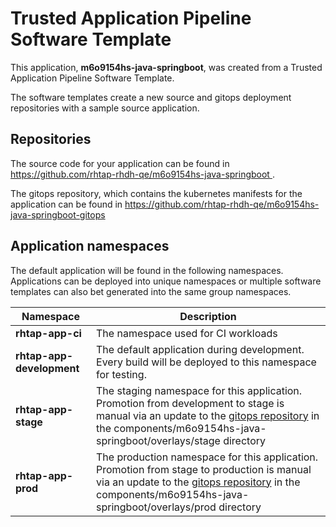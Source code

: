 # Trusted Application Pipeline Software Template

This application, **m6o9154hs-java-springboot**, was created from a Trusted Application Pipeline Software Template.

The software templates create a new source and gitops deployment repositories with a sample source application. 

## Repositories

The source code for your application can be found in [https://github.com/rhtap-rhdh-qe/m6o9154hs-java-springboot ](https://github.com/rhtap-rhdh-qe/m6o9154hs-java-springboot ).
 
The gitops repository, which contains the kubernetes manifests for the application can be found in 
[https://github.com/rhtap-rhdh-qe/m6o9154hs-java-springboot-gitops ](https://github.com/rhtap-rhdh-qe/m6o9154hs-java-springboot-gitops ) 

## Application namespaces 

The default application will be found in the following namespaces. Applications can be deployed into unique namespaces or multiple software templates can also bet generated into the same group namespaces.  

|  Namespace   |  Description   |  
| -------- | -------- |
| **rhtap-app-ci** | The namespace used for CI workloads |
| **rhtap-app-development** | The default application during development. Every build will be deployed to this namespace for testing. |
| **rhtap-app-stage** | The staging namespace for this application. Promotion from development to stage is manual via an update to the [gitops repository](https://github.com/rhtap-rhdh-qe/m6o9154hs-java-springboot-gitops ) in the components/m6o9154hs-java-springboot/overlays/stage directory |
| **rhtap-app-prod** | The production namespace for this application. Promotion from stage to production is manual via an update to the [gitops repository](https://github.com/rhtap-rhdh-qe/m6o9154hs-java-springboot-gitops ) in the components/m6o9154hs-java-springboot/overlays/prod directory |